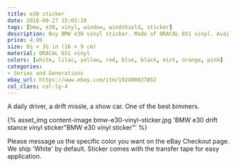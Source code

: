 ```yaml
---
title: e30 sticker
date: 2018-09-27 15:03:10
tags: [bmw, e30, vinyl, window, windshield, sticker]
description: Buy BMW e30 vinyl sticker. Made of ORACAL 651 vinyl. Available in different colors.
price: 4.99
size: 6¼ × 3½ in (16 × 9 cm)
material: ORACAL 651 vinyl
colors: [white, lilac, yellow, red, blue, black, mint, orange, pink]
categories:
- Series and Generations
ebay_url: https://www.ebay.com/itm/192490027852
col_class: col-lg-4
---
```


A daily driver, a drift missle, a show car. One of the best bimmers.

<!-- more -->
{% asset_img content-image bmw-e30-vinyl-sticker.jpg 'BMW e30 drift stance vinyl sticker"BMW e30 vinyl sticker"' %}

Please message us the specific color you want on the eBay Checkout page. We ship 'White' by default. Sticker comes with the transfer tape for easy application.
